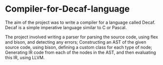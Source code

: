 # Compiler-for-Decaf-language
The aim of the project was to write a compiler for a language called Decaf. Decaf is a simple imperative language similar to C or Pascal.  

The project involved writing a parser for parsing the source code, using flex and bison, and detecting any errors; Constructing an AST of the given source code, using bison, defining a custom class for each type of node; Generating IR code from each of the nodes in the AST, and then evaluating this IR, using LLVM.
